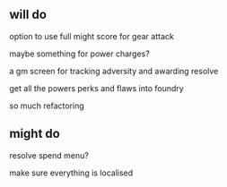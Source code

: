 ## will do

option to use full might score for gear attack

maybe something for power charges?

a gm screen for tracking adversity and awarding resolve

get all the powers perks and flaws into foundry

so much refactoring 

## might do

resolve spend menu?

make sure everything is localised